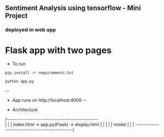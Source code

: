## Sentiment Analysis using tensorflow - Mini Project 

### deployed in web app

# Flask app with two pages

- To run
```
pip install -r requirements.txt
```
```
python app.py
```
--
- App runs on http://localhost:4000
--

- Architecture

/----------------------------------------------\
|                                               |
|  index.html -> app.py(Flask)  -> display.html |
|                  |                            |
|                model                          |
|                                               |
\----------------------------------------------/
